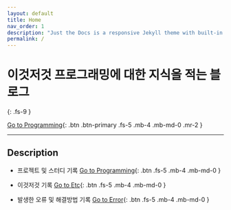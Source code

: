 ```yaml
---
layout: default
title: Home
nav_order: 1
description: "Just the Docs is a responsive Jekyll theme with built-in search that is easily customizable and hosted on GitHub Pages."
permalink: /
---
```


# 이것저것 프로그래밍에 대한 지식을 적는 블로그
{: .fs-9 }

[Go to Programming](#Description){: .btn .btn-primary .fs-5 .mb-4 .mb-md-0 .mr-2 }

---

## Description

- 프로젝트 및 스터디 기록
[Go to Programming][Programming]{: .btn .fs-5 .mb-4 .mb-md-0 }

- 이것저것 기록
[Go to Etc][Etc]{: .btn .fs-5 .mb-4 .mb-md-0 }

- 발생한 오류 및 해결방법 기록
[Go to Error][Error]{: .btn .fs-5 .mb-4 .mb-md-0 }

[Programming]: https://zhaocaiq.github.io/docs/programming
[Etc]: https://zhaocaiq.github.io/docs/etc
[Error]: https://zhaocaiq.github.io/docs/error